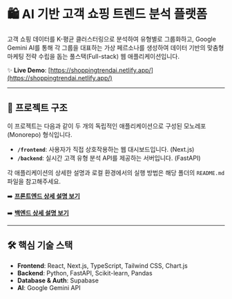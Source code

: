 # 🛍️ AI 기반 고객 쇼핑 트렌드 분석 플랫폼

고객 쇼핑 데이터를 K-평균 클러스터링으로 분석하여 유형별로 그룹화하고, Google Gemini AI를 통해 각 그룹을 대표하는 가상 페르소나를 생성하여 데이터 기반의 맞춤형 마케팅 전략 수립을 돕는 풀스택(Full-stack) 웹 애플리케이션입니다.

✨ **Live Demo**: [https://shoppingtrendai.netlify.app/](https://shoppingtrendai.netlify.app/)

---

## 📁 프로젝트 구조

이 프로젝트는 다음과 같이 두 개의 독립적인 애플리케이션으로 구성된 모노레포(Monorepo) 형식입니다.

- **`/frontend`**: 사용자가 직접 상호작용하는 웹 대시보드입니다. (Next.js)
- **`/backend`**: 실시간 고객 유형 분석 API를 제공하는 서버입니다. (FastAPI)

각 애플리케이션의 상세한 설명과 로컬 환경에서의 실행 방법은 해당 폴더의 `README.md` 파일을 참고해주세요.

➡️ **[프론트엔드 상세 설명 보기](./frontend/README.md)**

➡️ **[백엔드 상세 설명 보기](./backend/README.md)**

---

## 🛠️ 핵심 기술 스택

- **Frontend**: React, Next.js, TypeScript, Tailwind CSS, Chart.js
- **Backend**: Python, FastAPI, Scikit-learn, Pandas
- **Database & Auth**: Supabase
- **AI**: Google Gemini API
